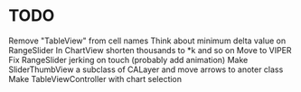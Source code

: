 #  TODO

Remove "TableView" from cell names
Think about minimum delta value on RangeSlider
In ChartView shorten thousands to *k and so on
Move to VIPER
Fix RangeSlider jerking on touch (probably add animation)
Make SliderThumbView a subclass of CALayer and move arrows to anoter class
Make TableViewController with chart selection
